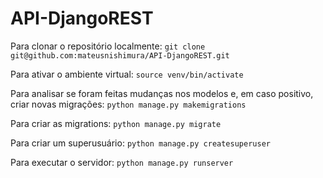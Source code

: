 # API-DjangoREST

Para clonar o repositório localmente:
`git clone git@github.com:mateusnishimura/API-DjangoREST.git`

Para ativar o ambiente virtual:
`source venv/bin/activate`

Para analisar se foram feitas mudanças nos modelos e, em caso positivo, criar novas migrações:
`python manage.py makemigrations`

Para criar as migrations:
`python manage.py migrate`

Para criar um superusuário:
`python manage.py createsuperuser`

Para executar o servidor:
`python manage.py runserver`
